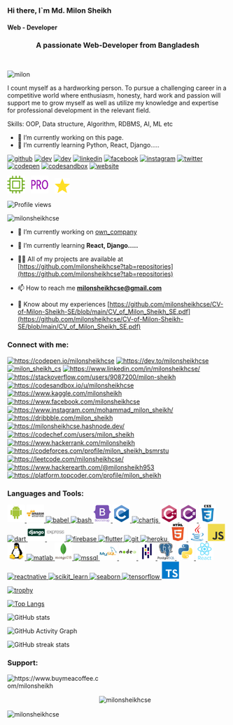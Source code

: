 ### Hi there, I`m Md. Milon Sheikh
#### Web - Developer
<h3 align="center">A passionate Web-Developer from Bangladesh</h3>  <br>

![milon](https://user-images.githubusercontent.com/43423962/161446524-5b4e87b6-7303-4619-bf52-73e9d01200c4.png)

I count myself as a hardworking person. To pursue a challenging career in a competitive world
where enthusiasm, honesty, hard work and passion will support me to grow myself as well as
utilize my knowledge and expertise for professional development in the relevant field.

Skills: OOP, Data structure, Algorithm, RDBMS, AI, ML etc 

- 🔭 I’m currently working on this page. 
- 🌱 I’m currently learning Python, React, Django..... 


[<img src='https://cdn.jsdelivr.net/npm/simple-icons@3.0.1/icons/github.svg' alt='github' height='40'>](https://github.com/milonsheikhcse)  [<img src='https://cdn.jsdelivr.net/npm/simple-icons@3.0.1/icons/dev-dot-to.svg' alt='dev' height='40'>](https://dev.to/https://dev.to/milonsheikhcse)  [<img src='https://cdn.jsdelivr.net/npm/simple-icons@3.0.1/icons/hashnode.svg' alt='dev' height='40'>](https://milonsheikhcse.hashnode.dev/)  [<img src='https://cdn.jsdelivr.net/npm/simple-icons@3.0.1/icons/linkedin.svg' alt='linkedin' height='40'>](https://www.linkedin.com/in/milonsheikhcse//)  [<img src='https://cdn.jsdelivr.net/npm/simple-icons@3.0.1/icons/facebook.svg' alt='facebook' height='40'>](https://www.facebook.com/milonsheikhcse)  [<img src='https://cdn.jsdelivr.net/npm/simple-icons@3.0.1/icons/instagram.svg' alt='instagram' height='40'>](https://www.instagram.com/mohammad_milon_sheikh//)  [<img src='https://cdn.jsdelivr.net/npm/simple-icons@3.0.1/icons/twitter.svg' alt='twitter' height='40'>](https://twitter.com/milon_sheikh_cs)  [<img src='https://cdn.jsdelivr.net/npm/simple-icons@3.0.1/icons/codepen.svg' alt='codepen' height='40'>](https://codepen.io/milonsheikhcse)  [<img src='https://cdn.jsdelivr.net/npm/simple-icons@3.0.1/icons/codesandbox.svg' alt='codesandbox' height='40'>](https://codesandbox.io/u/milonsheikhcse)  [<img src='https://cdn.jsdelivr.net/npm/simple-icons@3.0.1/icons/icloud.svg' alt='website' height='40'>](https://milonsheikhcse.github.io/cv_project/index.html)  

<a href='https://docs.github.com/en/developers'><img src='https://raw.githubusercontent.com/acervenky/animated-github-badges/master/assets/devbadge.gif' width='40' height='40'></a> <a href='https://github.com/pricing'><img src='https://raw.githubusercontent.com/acervenky/animated-github-badges/master/assets/pro.gif' width='40' height='40'></a> <a href='https://stars.github.com/'><img src='https://raw.githubusercontent.com/acervenky/animated-github-badges/master/assets/starbadge.gif' width='35' height='35'></a> 

![Profile views](https://gpvc.arturio.dev/milonsheikhcse)
<p align="left"> <img src="https://komarev.com/ghpvc/?username=milonsheikhcse&label=Profile%20views&color=0e75b6&style=flat" alt="milonsheikhcse" /> </p>
  

- 🔭 I’m currently working on [own_company](https://milonsheikhcse.github.io/cv_project/index.html)

- 🌱 I’m currently learning **React, Django.....**

- 👨‍💻 All of my projects are available at [https://github.com/milonsheikhcse?tab=repositories](https://github.com/milonsheikhcse?tab=repositories)

- 📫 How to reach me **milonsheikhcse@gmail.com**

- 📄 Know about my experiences [https://github.com/milonsheikhcse/CV-of-Milon-Sheikh-SE/blob/main/CV_of_Milon_Sheikh_SE.pdf](https://github.com/milonsheikhcse/CV-of-Milon-Sheikh-SE/blob/main/CV_of_Milon_Sheikh_SE.pdf)

<h3 align="left">Connect with me:</h3>
<p align="left">
<a href="https://codepen.io/https://codepen.io/milonsheikhcse" target="blank"><img align="center" src="https://raw.githubusercontent.com/rahuldkjain/github-profile-readme-generator/master/src/images/icons/Social/codepen.svg" alt="https://codepen.io/milonsheikhcse" height="30" width="40" /></a>
<a href="https://dev.to/https://dev.to/milonsheikhcse" target="blank"><img align="center" src="https://raw.githubusercontent.com/rahuldkjain/github-profile-readme-generator/master/src/images/icons/Social/devto.svg" alt="https://dev.to/milonsheikhcse" height="30" width="40" /></a>
<a href="https://twitter.com/milon_sheikh_cs" target="blank"><img align="center" src="https://raw.githubusercontent.com/rahuldkjain/github-profile-readme-generator/master/src/images/icons/Social/twitter.svg" alt="milon_sheikh_cs" height="30" width="40" /></a>
<a href="https://linkedin.com/in/https://www.linkedin.com/in/milonsheikhcse/" target="blank"><img align="center" src="https://raw.githubusercontent.com/rahuldkjain/github-profile-readme-generator/master/src/images/icons/Social/linked-in-alt.svg" alt="https://www.linkedin.com/in/milonsheikhcse/" height="30" width="40" /></a>
<a href="https://stackoverflow.com/users/https://stackoverflow.com/users/9087200/milon-sheikh" target="blank"><img align="center" src="https://raw.githubusercontent.com/rahuldkjain/github-profile-readme-generator/master/src/images/icons/Social/stack-overflow.svg" alt="https://stackoverflow.com/users/9087200/milon-sheikh" height="30" width="40" /></a>
<a href="https://codesandbox.com/https://codesandbox.io/u/milonsheikhcse" target="blank"><img align="center" src="https://raw.githubusercontent.com/rahuldkjain/github-profile-readme-generator/master/src/images/icons/Social/codesandbox.svg" alt="https://codesandbox.io/u/milonsheikhcse" height="30" width="40" /></a>
<a href="https://kaggle.com/https://www.kaggle.com/milonsheikh" target="blank"><img align="center" src="https://raw.githubusercontent.com/rahuldkjain/github-profile-readme-generator/master/src/images/icons/Social/kaggle.svg" alt="https://www.kaggle.com/milonsheikh" height="30" width="40" /></a>
<a href="https://fb.com/https://www.facebook.com/milonsheikhcse" target="blank"><img align="center" src="https://raw.githubusercontent.com/rahuldkjain/github-profile-readme-generator/master/src/images/icons/Social/facebook.svg" alt="https://www.facebook.com/milonsheikhcse" height="30" width="40" /></a>
<a href="https://instagram.com/https://www.instagram.com/mohammad_milon_sheikh/" target="blank"><img align="center" src="https://raw.githubusercontent.com/rahuldkjain/github-profile-readme-generator/master/src/images/icons/Social/instagram.svg" alt="https://www.instagram.com/mohammad_milon_sheikh/" height="30" width="40" /></a>
<a href="https://dribbble.com/https://dribbble.com/milon_sheikh" target="blank"><img align="center" src="https://raw.githubusercontent.com/rahuldkjain/github-profile-readme-generator/master/src/images/icons/Social/dribbble.svg" alt="https://dribbble.com/milon_sheikh" height="30" width="40" /></a>
<a href="https://hashnode.com/https://milonsheikhcse.hashnode.dev/" target="blank"><img align="center" src="https://raw.githubusercontent.com/rahuldkjain/github-profile-readme-generator/master/src/images/icons/Social/hashnode.svg" alt="https://milonsheikhcse.hashnode.dev/" height="30" width="40" /></a>
<a href="https://www.codechef.com/users/https://codechef.com/users/milon_sheikh" target="blank"><img align="center" src="https://cdn.jsdelivr.net/npm/simple-icons@3.1.0/icons/codechef.svg" alt="https://codechef.com/users/milon_sheikh" height="30" width="40" /></a>
<a href="https://www.hackerrank.com/https://www.hackerrank.com/milonsheikh" target="blank"><img align="center" src="https://raw.githubusercontent.com/rahuldkjain/github-profile-readme-generator/master/src/images/icons/Social/hackerrank.svg" alt="https://www.hackerrank.com/milonsheikh" height="30" width="40" /></a>
<a href="https://codeforces.com/profile/https://codeforces.com/profile/milon_sheikh_bsmrstu" target="blank"><img align="center" src="https://raw.githubusercontent.com/rahuldkjain/github-profile-readme-generator/master/src/images/icons/Social/codeforces.svg" alt="https://codeforces.com/profile/milon_sheikh_bsmrstu" height="30" width="40" /></a>
<a href="https://www.leetcode.com/https://leetcode.com/milonsheikhcse/" target="blank"><img align="center" src="https://raw.githubusercontent.com/rahuldkjain/github-profile-readme-generator/master/src/images/icons/Social/leet-code.svg" alt="https://leetcode.com/milonsheikhcse/" height="30" width="40" /></a>
<a href="https://www.hackerearth.com/https://www.hackerearth.com/@milonsheikh953" target="blank"><img align="center" src="https://raw.githubusercontent.com/rahuldkjain/github-profile-readme-generator/master/src/images/icons/Social/hackerearth.svg" alt="https://www.hackerearth.com/@milonsheikh953" height="30" width="40" /></a>
<a href="https://www.topcoder.com/members/https://platform.topcoder.com/profile/milon_sheikh" target="blank"><img align="center" src="https://raw.githubusercontent.com/rahuldkjain/github-profile-readme-generator/master/src/images/icons/Social/topcoder.svg" alt="https://platform.topcoder.com/profile/milon_sheikh" height="30" width="40" /></a>
</p>

<h3 align="left">Languages and Tools:</h3>
<p align="left"> <a href="https://developer.android.com" target="_blank" rel="noreferrer"> <img src="https://raw.githubusercontent.com/devicons/devicon/master/icons/android/android-original-wordmark.svg" alt="android" width="40" height="40"/> </a> <a href="https://aws.amazon.com" target="_blank" rel="noreferrer"> <img src="https://raw.githubusercontent.com/devicons/devicon/master/icons/amazonwebservices/amazonwebservices-original-wordmark.svg" alt="aws" width="40" height="40"/> </a> <a href="https://babeljs.io/" target="_blank" rel="noreferrer"> <img src="https://www.vectorlogo.zone/logos/babeljs/babeljs-icon.svg" alt="babel" width="40" height="40"/> </a> <a href="https://www.gnu.org/software/bash/" target="_blank" rel="noreferrer"> <img src="https://www.vectorlogo.zone/logos/gnu_bash/gnu_bash-icon.svg" alt="bash" width="40" height="40"/> </a> <a href="https://getbootstrap.com" target="_blank" rel="noreferrer"> <img src="https://raw.githubusercontent.com/devicons/devicon/master/icons/bootstrap/bootstrap-plain-wordmark.svg" alt="bootstrap" width="40" height="40"/> </a> <a href="https://www.cprogramming.com/" target="_blank" rel="noreferrer"> <img src="https://raw.githubusercontent.com/devicons/devicon/master/icons/c/c-original.svg" alt="c" width="40" height="40"/> </a> <a href="https://www.chartjs.org" target="_blank" rel="noreferrer"> <img src="https://www.chartjs.org/media/logo-title.svg" alt="chartjs" width="40" height="40"/> </a> <a href="https://www.w3schools.com/cpp/" target="_blank" rel="noreferrer"> <img src="https://raw.githubusercontent.com/devicons/devicon/master/icons/cplusplus/cplusplus-original.svg" alt="cplusplus" width="40" height="40"/> </a> <a href="https://www.w3schools.com/cs/" target="_blank" rel="noreferrer"> <img src="https://raw.githubusercontent.com/devicons/devicon/master/icons/csharp/csharp-original.svg" alt="csharp" width="40" height="40"/> </a> <a href="https://www.w3schools.com/css/" target="_blank" rel="noreferrer"> <img src="https://raw.githubusercontent.com/devicons/devicon/master/icons/css3/css3-original-wordmark.svg" alt="css3" width="40" height="40"/> </a> <a href="https://dart.dev" target="_blank" rel="noreferrer"> <img src="https://www.vectorlogo.zone/logos/dartlang/dartlang-icon.svg" alt="dart" width="40" height="40"/> </a> <a href="https://www.djangoproject.com/" target="_blank" rel="noreferrer"> <img src="https://raw.githubusercontent.com/devicons/devicon/master/icons/django/django-original.svg" alt="django" width="40" height="40"/> </a> <a href="https://expressjs.com" target="_blank" rel="noreferrer"> <img src="https://raw.githubusercontent.com/devicons/devicon/master/icons/express/express-original-wordmark.svg" alt="express" width="40" height="40"/> </a> <a href="https://firebase.google.com/" target="_blank" rel="noreferrer"> <img src="https://www.vectorlogo.zone/logos/firebase/firebase-icon.svg" alt="firebase" width="40" height="40"/> </a> <a href="https://flutter.dev" target="_blank" rel="noreferrer"> <img src="https://www.vectorlogo.zone/logos/flutterio/flutterio-icon.svg" alt="flutter" width="40" height="40"/> </a> <a href="https://git-scm.com/" target="_blank" rel="noreferrer"> <img src="https://www.vectorlogo.zone/logos/git-scm/git-scm-icon.svg" alt="git" width="40" height="40"/> </a> <a href="https://heroku.com" target="_blank" rel="noreferrer"> <img src="https://www.vectorlogo.zone/logos/heroku/heroku-icon.svg" alt="heroku" width="40" height="40"/> </a> <a href="https://www.w3.org/html/" target="_blank" rel="noreferrer"> <img src="https://raw.githubusercontent.com/devicons/devicon/master/icons/html5/html5-original-wordmark.svg" alt="html5" width="40" height="40"/> </a> <a href="https://www.java.com" target="_blank" rel="noreferrer"> <img src="https://raw.githubusercontent.com/devicons/devicon/master/icons/java/java-original.svg" alt="java" width="40" height="40"/> </a> <a href="https://developer.mozilla.org/en-US/docs/Web/JavaScript" target="_blank" rel="noreferrer"> <img src="https://raw.githubusercontent.com/devicons/devicon/master/icons/javascript/javascript-original.svg" alt="javascript" width="40" height="40"/> </a> <a href="https://www.linux.org/" target="_blank" rel="noreferrer"> <img src="https://raw.githubusercontent.com/devicons/devicon/master/icons/linux/linux-original.svg" alt="linux" width="40" height="40"/> </a> <a href="https://www.mathworks.com/" target="_blank" rel="noreferrer"> <img src="https://upload.wikimedia.org/wikipedia/commons/2/21/Matlab_Logo.png" alt="matlab" width="40" height="40"/> </a> <a href="https://www.mongodb.com/" target="_blank" rel="noreferrer"> <img src="https://raw.githubusercontent.com/devicons/devicon/master/icons/mongodb/mongodb-original-wordmark.svg" alt="mongodb" width="40" height="40"/> </a> <a href="https://www.microsoft.com/en-us/sql-server" target="_blank" rel="noreferrer"> <img src="https://www.svgrepo.com/show/303229/microsoft-sql-server-logo.svg" alt="mssql" width="40" height="40"/> </a> <a href="https://www.mysql.com/" target="_blank" rel="noreferrer"> <img src="https://raw.githubusercontent.com/devicons/devicon/master/icons/mysql/mysql-original-wordmark.svg" alt="mysql" width="40" height="40"/> </a> <a href="https://nodejs.org" target="_blank" rel="noreferrer"> <img src="https://raw.githubusercontent.com/devicons/devicon/master/icons/nodejs/nodejs-original-wordmark.svg" alt="nodejs" width="40" height="40"/> </a> <a href="https://pandas.pydata.org/" target="_blank" rel="noreferrer"> <img src="https://raw.githubusercontent.com/devicons/devicon/2ae2a900d2f041da66e950e4d48052658d850630/icons/pandas/pandas-original.svg" alt="pandas" width="40" height="40"/> </a> <a href="https://www.postgresql.org" target="_blank" rel="noreferrer"> <img src="https://raw.githubusercontent.com/devicons/devicon/master/icons/postgresql/postgresql-original-wordmark.svg" alt="postgresql" width="40" height="40"/> </a> <a href="https://www.python.org" target="_blank" rel="noreferrer"> <img src="https://raw.githubusercontent.com/devicons/devicon/master/icons/python/python-original.svg" alt="python" width="40" height="40"/> </a> <a href="https://reactjs.org/" target="_blank" rel="noreferrer"> <img src="https://raw.githubusercontent.com/devicons/devicon/master/icons/react/react-original-wordmark.svg" alt="react" width="40" height="40"/> </a> <a href="https://reactnative.dev/" target="_blank" rel="noreferrer"> <img src="https://reactnative.dev/img/header_logo.svg" alt="reactnative" width="40" height="40"/> </a> <a href="https://scikit-learn.org/" target="_blank" rel="noreferrer"> <img src="https://upload.wikimedia.org/wikipedia/commons/0/05/Scikit_learn_logo_small.svg" alt="scikit_learn" width="40" height="40"/> </a> <a href="https://seaborn.pydata.org/" target="_blank" rel="noreferrer"> <img src="https://seaborn.pydata.org/_images/logo-mark-lightbg.svg" alt="seaborn" width="40" height="40"/> </a> <a href="https://www.tensorflow.org" target="_blank" rel="noreferrer"> <img src="https://www.vectorlogo.zone/logos/tensorflow/tensorflow-icon.svg" alt="tensorflow" width="40" height="40"/> </a> <a href="https://www.typescriptlang.org/" target="_blank" rel="noreferrer"> <img src="https://raw.githubusercontent.com/devicons/devicon/master/icons/typescript/typescript-original.svg" alt="typescript" width="40" height="40"/> </a> </p>



[![trophy](https://github-profile-trophy.vercel.app/?username=milonsheikhcse)](https://github.com/ryo-ma/github-profile-trophy)

[![Top Langs](https://github-readme-stats.vercel.app/api/top-langs/?username=milonsheikhcse)](https://github.com/anuraghazra/github-readme-stats)

![GitHub stats](https://github-readme-stats.vercel.app/api?username=milonsheikhcse&show_icons=true&count_private=true)  

![GitHub Activity Graph](https://activity-graph.herokuapp.com/graph?username=milonsheikhcse)  

![GitHub streak stats](https://github-readme-streak-stats.herokuapp.com/?user=milonsheikhcse)  








<h3 align="left">Support:</h3>
<p><a href="https://www.buymeacoffee.com/https://www.buymeacoffee.com/milonsheikh"> <img align="left" src="https://cdn.buymeacoffee.com/buttons/v2/default-yellow.png" height="50" width="210" alt="https://www.buymeacoffee.com/milonsheikh" /></a></p><br><br>

<p><img align="center" src="https://github-readme-stats.vercel.app/api/top-langs?username=milonsheikhcse&show_icons=true&locale=en&layout=compact" alt="milonsheikhcse" /></p>

<p><img align="center" src="https://github-readme-streak-stats.herokuapp.com/?user=milonsheikhcse&" alt="milonsheikhcse" /></p>
